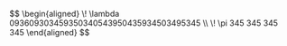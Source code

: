 <p align="left">
$$
\begin{aligned}
\! \lambda 093609303459350340543950435934503495345 \\
\! \pi 345 345 345 345 
\end{aligned}
$$
</p>
